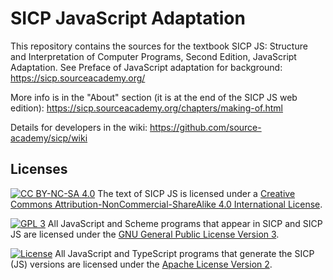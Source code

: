 # SICP JavaScript Adaptation

This repository contains the sources for the textbook SICP JS: Structure and Interpretation of Computer Programs, Second Edition, JavaScript Adaptation. See Preface of JavaScript adaptation for background:
https://sicp.sourceacademy.org/

More info is in the "About" section (it is at the end of the SICP JS web edition):
https://sicp.sourceacademy.org/chapters/making-of.html

Details for developers in the wiki:
https://github.com/source-academy/sicp/wiki

## Licenses

[![CC BY-NC-SA 4.0][cc-by-nc-sa-image]][cc-by-nc-sa] 
The text of SICP JS is licensed under a [Creative Commons Attribution-NonCommercial-ShareAlike 4.0
International License][cc-by-nc-sa].

[![GPL 3][gpl3-image]][gpl3]
All JavaScript and Scheme programs that appear in SICP and SICP JS are licensed under the 
[GNU General Public License Version 3][gpl3].

[![License](https://img.shields.io/badge/License-Apache%202.0-blue.svg)](https://opensource.org/licenses/Apache-2.0)
All JavaScript and TypeScript programs that generate the SICP (JS) versions are licensed
under the 
[Apache License Version 2][apache2].

[cc-by-sa]: http://creativecommons.org/licenses/by-sa/4.0/
[cc-by-sa-image]: https://licensebuttons.net/l/by-sa/4.0/88x31.png
[cc-by-nc-sa]: http://creativecommons.org/licenses/by-nc-sa/4.0/
[cc-by-nc-sa-image]: https://licensebuttons.net/l/by-nc-sa/4.0/88x31.png
[gpl3]: https://www.gnu.org/licenses/gpl-3.0.en.html
[gpl3-image]: https://upload.wikimedia.org/wikipedia/commons/thumb/7/79/License_icon-gpl.svg/50px-License_icon-gpl.svg.png
[apache2]: https://www.apache.org/licenses/LICENSE-2.0.txt


